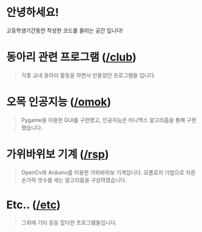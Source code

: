 # 안녕하세요!
고등학생기간동안 작성한 코드를 올리는 공간 입니다!
# 동아리 관련 프로그램 ([/club](https://github.com/SpicyKong/My_HighSchool/tree/master/club))
> 각종 교내 동아리 활동을 하면서 만들었던 프로그램들 입니다.
# 오목 인공지능 ([/omok](https://github.com/SpicyKong/My_HighSchool/tree/master/omok))
> Pygame을 이용한 GUI를 구현했고, 인공지능은 미니맥스 알고리즘을 통해 구현했습니다.
# 가위바위보 기계 ([/rsp](https://github.com/SpicyKong/My_HighSchool/tree/master/rsp))
> OpenCv와 Arduino를 이용한 가위바위보 기계입니다. 모폴로지 기법으로 자른 손가락 갯수를 세는 알고리즘을 구상하였습니다.
# Etc.. ([/etc](https://github.com/SpicyKong/My_HighSchool/tree/master/etc))
> 그외에 기타 등등 잡다한 프로그램들입니다.
